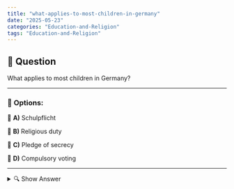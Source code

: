 ```yaml
---
title: "what-applies-to-most-children-in-germany"
date: "2025-05-23"
categories: "Education-and-Religion"
tags: "Education-and-Religion"
---
```


## 📌 **Question**

What applies to most children in Germany?



---

### 📝 **Options:**

🔘 **A)** Schulpflicht

🔘 **B)** Religious duty

🔘 **C)** Pledge of secrecy

🔘 **D)** Compulsory voting

---

<details>
  <summary>🔍 Show Answer</summary>

  <p>
💡  <b>Correct Answer:</b>  a
  </p>
  <p>
    📖<b>Explanation:</b>
    
  </p>
</details>
